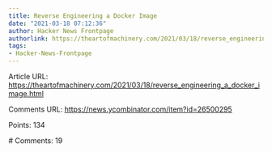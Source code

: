 ```yaml
---
title: Reverse Engineering a Docker Image
date: "2021-03-18 07:12:36"
author: Hacker News Frontpage
authorlink: https://theartofmachinery.com/2021/03/18/reverse_engineering_a_docker_image.html
tags:
- Hacker-News-Frontpage
---
```


<p>Article URL: <a href="https://theartofmachinery.com/2021/03/18/reverse_engineering_a_docker_image.html">https://theartofmachinery.com/2021/03/18/reverse_engineering_a_docker_image.html</a></p>
<p>Comments URL: <a href="https://news.ycombinator.com/item?id=26500295">https://news.ycombinator.com/item?id=26500295</a></p>
<p>Points: 134</p>
<p># Comments: 19</p>
